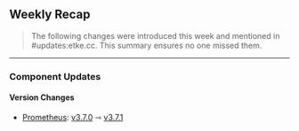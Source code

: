 ## Weekly Recap

> The following changes were introduced this week and mentioned in #updates:etke.cc. This summary ensures no one missed them.

---

### Component Updates

#### Version Changes

* [Prometheus](https://github.com/prometheus/prometheus): [v3.7.0](https://github.com/prometheus/prometheus/releases/tag/v3.7.0) ⇾ [v3.7.1](https://github.com/prometheus/prometheus/releases/tag/v3.7.1)
